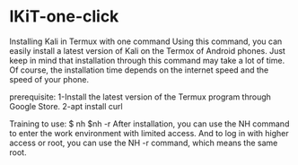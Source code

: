 # IKiT-one-click
Installing Kali in Termux with one command 
Using this command, you can easily install a latest version of Kali on the Termox of Android phones.
Just keep in mind that installation through this command may take a lot of time.
Of course, the installation time depends on the internet speed and the speed of your phone.

prerequisite:
1-Install the latest version of the Termux program through Google Store.
2-apt install curl

Training to use:
$ nh
$nh -r
After installation, you can use the NH command to enter the work environment with limited access.
And to log in with higher access or root, you can use the NH -r command, which means the same root.

